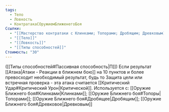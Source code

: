 ```yaml
---
tags:
  - Тело
  - Ловкость
  - КонтратакаСОружиемБлиженегоБоя
Ссылки:
  - "[[Мастерство контратаки с Клинками; Топорами; Дробящим; Древковым]]"
  - "[[Тело]]"
  - "[[Ловкость]]"
  - "[[Типы способностей]]"
Стоимость: "30"
---
```

([[Типы способностей#Пассивная способность|П]]) Если результат [[Атака|Атаки - Реакции в ближнем бою]] на 10 пунктов и более превосходит необходимый результат, будь то Защита цели или встречная проверка - эта атака считается [[Критический Удар#Критический Урон|Критической]]. 
Используется с: [[Оружие Ближнего боя#Клинками|Клинками]]; [[Оружие Ближнего боя#Топоры|Топорами]]; [[Оружие Ближнего боя#Дробящее|Дробящим]]; [[Оружие Ближнего боя#Древковое|Древковым]]
